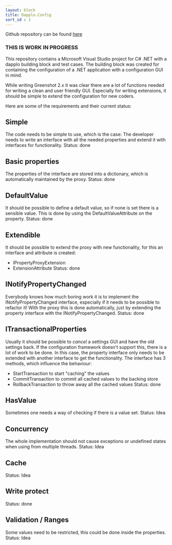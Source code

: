 ```yaml
---
layout: block
title: Dapplo.Config
sort_id : 1
---
```

Github repository can be found [here](https://github.com/dapplo/Dapplo.Config)

<div class="panel panel-warning">
  <div class="panel-heading">
    <h3 class="panel-title">THIS IS WORK IN PROGRESS</h3>
  </div>
</div>

This repository contains a Microsoft Visual Studio project for C# .NET with a dapplo building block and test cases.
The building block was created for containing the configuration of a .NET application with a configuration GUI in mind.

While writing Greenshot 2.x it was clear there are a lot of functions needed for writing a clean and user friendly GUI.
Especially for writing extensions, it should be simple to extend the configuration for new coders.


Here are some of the requirements and their current status:

Simple
------
The code needs to be simple to use, which is the case:
The developer needs to write an interface with all the needed properties and extend it with interfaces for functionality.
Status: done

Basic properties
----------------
The properties of the interface are stored into a dictionary, which is automatically maintained by the proxy.
Status: done

DefaultValue
------------
It should be possible to define a default value, so if none is set there is a sensible value. This is done by using the DefaultValueAttribute on the property.
Status: done

Extendible
----------
It should be possible to extend the proxy with new functionality, for this an interface and attribute is created:
* IPropertyProxyExtension
* ExtensionAttribute
Status: done

INotifyPropertyChanged
----------------------
Everybody knows how much boring work it is to implement the INotifyPropertyChanged interface, especially if it needs to be possible to refactor it!
With the proxy this is done automatically, just by extending the property interface with the INotifyPropertyChanged.
Status: done

ITransactionalProperties
-------------
Usually it should be possible to *cancel* a settings GUI and have the old settings back. If the configuration framework doesn't support this, there is a lot of work to be done.
In this case, the property interface only needs to be extended with another interface to get the functionality.
The interface has 3 methods, which influence the behaviour:
* StartTransaction to start "caching" the values
* CommitTransaction to commit all cached values to the backing store
* RollbackTransaction to throw away all the cached values
Status: done

HasValue
--------
Sometimes one needs a way of checking if there is a value set.
Status: Idea

Concurrency
-----------
The whole implementation should not cause exceptions or undefined states when using from multiple threads.
Status: Idea

Cache
-----
Status: Idea

Write protect
-------------
Status: done

Validation / Ranges
-------------------
Some values need to be restricted, this could be done inside the properties.
Status: Idea
